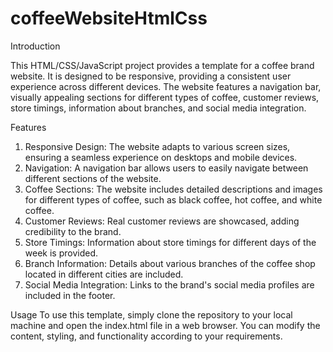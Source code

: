 # coffeeWebsiteHtmlCss

Introduction

This HTML/CSS/JavaScript project provides a template for a coffee brand website. It is designed to be responsive, providing a consistent user experience across different devices. The website features a navigation bar, visually appealing sections for different types of coffee, customer reviews, store timings, information about branches, and social media integration.

Features
1. Responsive Design: The website adapts to various screen sizes, ensuring a seamless experience on desktops and mobile devices.
2. Navigation: A navigation bar allows users to easily navigate between different sections of the website.
3. Coffee Sections: The website includes detailed descriptions and images for different types of coffee, such as black coffee, hot coffee, and white coffee.
4. Customer Reviews: Real customer reviews are showcased, adding credibility to the brand.
5. Store Timings: Information about store timings for different days of the week is provided.
6. Branch Information: Details about various branches of the coffee shop located in different cities are included.
7. Social Media Integration: Links to the brand's social media profiles are included in the footer.

Usage
To use this template, simply clone the repository to your local machine and open the index.html file in a web browser. You can modify the content, styling, and functionality according to your requirements.



